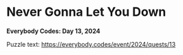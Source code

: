 # Never Gonna Let You Down

**Everybody Codes: Day 13, 2024**

Puzzle text: <https://everybody.codes/event/2024/quests/13>
